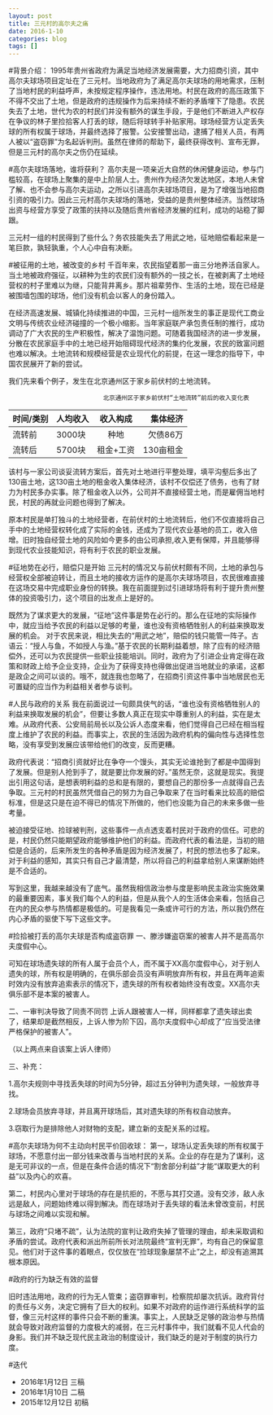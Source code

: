 ```yaml
---
layout: post
title: 三元村的高尔夫之痛
date: 2016-1-10
categories: blog
tags: []
---
```

#背景介绍：
1995年贵州省政府为满足当地经济发展需要，大力招商引资，其中高尔夫球场项目定址在了三元村。当地政府为了满足高尔夫球场的用地需求，压制了当地村民的利益呼声，未按规定程序操作，违法用地。村民在政府的高压政策下不得不交出了土地，但是政府的违规操作为后来持续不断的矛盾埋下了隐患。农民失去了土地，世代为农的村民们并没有额外的谋生手段，于是他们不断进入产权存在争议的林子里捡拾客人打丢的球，随后将球转手补贴家用。球场经营方认定丢失球的所有权属于球场，并最终选择了报警。公安接警出动，逮捕了相关人员，有两人被以“盗窃罪”为名起诉判刑。虽然在律师的帮助下，最终获得改判、宣布无罪，但是三元村的高尔夫之伤仍在延续。

#高尔夫球场落地，谁将获利？
高尔夫是一项亲近大自然的休闲健身运动，参与门槛较高，在球场上聚集的是中上阶层人士。贵州作为经济欠发达地区，本地人未曾了解、也不会参与高尔夫运动，之所以引进高尔夫球场项目，是为了增强当地招商引资的吸引力。因此三元村高尔夫球场的落地，受益的是贵州整体经济。当然球场出资与经营方享受了政策的扶持以及随后贵州省经济发展的红利，成功的站稳了脚跟。

三元村一组的村民得到了些什么？务农技能失去了用武之地，征地赔偿看起来是一笔巨款，孰轻孰重，个人心中自有决断。

#被征用的土地，被改变的乡村
千百年来，农民指望着那一亩三分地养活自家人。当土地被政府强征，以耕种为生的农民们没有额外的一技之长，在被剥离了土地经营权的村子里难以为继，只能背井离乡。那片祖辈劳作、生活的土地，现在已经是被围墙包围的球场，他们没有机会以客人的身份踏入。

在经济高速发展、城镇化持续推进的中国，三元村一组所发生的事正是现代工商业文明与传统农业经济碰撞的一个极小缩影。当年家庭联产承包责任制的推行，成功调动了广大农民的生产积极性，解决了温饱问题。可随着我国经济的进一步发展，分散在农民家庭手中的土地已经开始阻碍现代经济的集约化发展，农民的致富问题也难以解决。土地流转和规模经营是农业现代化的前提，在这一理念的指导下，中国农民展开了新的尝试。

我们先来看个例子，发生在北京通州区于家乡前伏村的土地流转。

                              北京通州区于家乡前伏村“土地流转”前后的收入变化表   
     
|   时间/类别   | 人均收入      | 收入构成      | 集体经济 |
| ------------- | ------------- |:-------------:| -----:   |
| 流转前        | 3000块        | 种地          | 欠债86万 |
| 流转后        | 5700块        | 租金+工资     | 130亩租金|

该村与一家公司谈妥流转方案后，首先对土地进行平整处理，填平沟壑后多出了130亩土地，这130亩土地的租金收入集体经济，该村不仅偿还了债务，也有了财力为村民多办实事。除了租金收入以外，公司并不直接经营土地，而是雇佣当地村民，村民的再就业问题也得到了解决。

原本村民是单打独斗的土地经营者，在前伏村的土地流转后，他们不仅直接将自己手中的土地经营权转化成了实际的金钱，还成为了现代农业基地的员工，收入倍增。旧时独自经营土地的风险如今更多的由公司承担,收入更有保障，并且能够得到现代农业技能知识，将有利于农民的职业发展。

#征地势在必行，赔偿只是开始
三元村的情况又与前伏村颇有不同，土地的承包与经营权全部被迫转让，而且土地的接收方运作的是高尔夫球场项目，农民很难直接在这场交易中完成职业身份的转换。我在前面提到过引进球场将有利于提升贵州整体的投资吸引力，这个项目的出发点上是好的。

既然为了谋求更大的发展，“征地”这件事是势在必行的。那么在征地的实际操作中，就应当给予农民的利益以足够的考量，谁也没有资格牺牲别人的利益来换取发展的机会。
对于农民来说，相比失去的“用武之地”，赔偿的钱只能管一阵子。古语云：“授人与鱼，不如授人与渔。”基于农民的长期利益着想，除了应有的经济赔偿外，还可以为农民提供一些职业技能培训。同时，政府为了引进企业肯定得在政策和财政上给予企业支持，企业为了获得支持也得做出促进当地就业的承诺，这都是政企之间可以谈的。哦不，就连我也忽略了，在招商引资这件事中当地居民也无可置疑的应当作为利益相关者参与谈判。

#人民与政府的关系
我在前面说过一句颇具侠气的话，“谁也没有资格牺牲别人的利益来换取发展的机会”，但要让多数人真正在现实中尊重别人的利益，实在是太难。从政府代表、公安局前局长以及公诉人态度来看，他们觉得自己已经在相当程度上维护了农民的利益。而事实上，农民的生活因为政府机构的偏向性与选择性忽略，没有享受到发展应该带给他们的改变，反而更糟。

政府代表说：“招商引资就好比在争夺一个馒头，其实无论谁抢到了都是中国得到了发展。但是别人抢到手了，就是要比你发展的好。”虽然无奈，这就是现实。我提出引用这句话，是想表明利益的总和是有限的，要想自己的那份多一点就得自己去争取。三元村的村民虽然凭借自己的努力为自己争取来了在当时看来比较高的赔偿标准，但是这只是在迫不得已的情况下所做的，他们也没能为自己的未来多做一些考量。

被迫接受征地、捡球被判刑，这些事件一点点透支着村民对于政府的信任。可悲的是，村民仍然只能期望政府能够维护他们的利益。而政府代表的看法是，当初的赔偿是合适的，后来所发生的各种矛盾是因为经济发展了，村民的想法也多了起来。对于利益的感知，其实只有自己才最清楚，所以将自己的利益拿给别人来谋断始终是不合适的。

写到这里，我越来越没有了底气。虽然我相信政治参与度是影响民主政治实施效果的最重要因素，事关我们每个人的利益，但是从我个人的生活体会来看，包括自己在内的民众参与热情都是极低的。可是我看见一条或许可行的方法，所以我仍然在内心矛盾的驱使下写下这些文字。

#捡拾被打丢的高尔夫球是否构成盗窃罪
一、滕涉嫌盗窃案的被害人并不是高高尔夫度假中心。

可知在球场遗失球的所有人属于会员个人，而不属于XX高尔度假中心，对于别人遗失的球，所有权是明确的，在俱乐部会员没有声明放弃所有权，并且在两年追索时效内没有放弃追索表示的情况下，遗失球的所有权者始终没有改变。XX高尔夫俱乐部不是本案的被害人。

二、一审判决导致了同责不同罚
上诉人跟被害人一样，同样都拿了遗失球出卖了，结果却是截然相反，上诉人惨为阶下囚，高尔夫度假中心却成了“应当受法律严格保护的被害人”。

（以上两点来自该案上诉人律师）

三、补充：

1.高尔夫规则中寻找丢失球的时间为5分钟，超过五分钟判为遗失球，一般放弃寻找。

2.球场会员放弃寻球，并且离开球场后，其对遗失球的所有权自动放弃。

3.窃取行为是排除他人对财物的支配，建立新的支配关系的过程。

#高尔夫球场为何不主动向村民平价回收球：
第一，球场认定丢失球的所有权属于球场，不愿意付出一部分钱来改善与当地村民的关系。企业的存在是为了谋利，这是无可非议的一点，但是在条件合适的情况下“割舍部分利益”才能“谋取更大的利益”以及内心的欢喜。

第二，村民内心里对于球场的存在是抗拒的，不愿与其打交道。没有交涉，敌人永远是敌人，问题始终难以得到解决。而在球场对于丢失球的看法未曾改变前，村民与球场之间难以实现和解。

第三，政府“只堵不疏”，认为法院的宣判让政府失掉了管理的理由，却未采取调和矛盾的尝试。政府代表和派出所前所长对法院最终“宣判无罪”，均有自己的保留意见。他们对于这件事的着眼点，仅仅放在“捡球现象屡禁不止”之上，却没有追溯其根本原因。

#政府的行为缺乏有效的监督

旧时违法用地，政府的行为无人管束；盗窃罪审判，检察院却屡次抗诉。政府背付的责任与义务，决定它拥有了巨大的权利。如果不对政府的运作进行系统科学的监督，像三元村这样的事件只会不断的重演。事实上，人民缺乏足够的政治参与热情就会导致对政府监督的力度极大的减弱，在三元村事件中，我们就看不见人代会的身影。我们并不缺乏现代民主政治的制度设计，我们缺乏的是对于制度的执行力度。

#迭代
* 2016年1月12日 三稿
* 2016年1月10日 二稿
* 2015年12月12日  初稿

